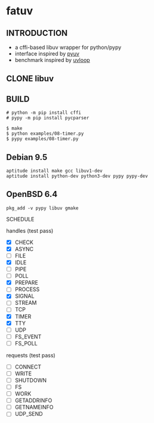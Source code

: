 # fatuv

## INTRODUCTION

* a cffi-based libuv wrapper for python/pypy
* interface inspired by [pyuv][1]
* benchmark inspired by [uvloop][2]


## CLONE libuv

## BUILD

```
# python -m pip install cffi
# pypy -m pip install pycparser

$ make
$ python examples/08-timer.py
$ pypy examples/08-timer.py
```

## Debian 9.5

```
aptitude install make gcc libuv1-dev
aptitude install python-dev python3-dev pypy pypy-dev
```

## OpenBSD 6.4

```
pkg_add -v pypy libuv gmake
```


[1]: https://github.com/saghul/pyuv/
[2]: https://github.com/MagicStack/uvloop

SCHEDULE

handles (test pass)
- [x] CHECK
- [x] ASYNC
- [ ] FILE
- [x] IDLE
- [ ] PIPE
- [ ] POLL
- [x] PREPARE
- [ ] PROCESS
- [x] SIGNAL
- [ ] STREAM
- [ ] TCP
- [x] TIMER
- [x] TTY
- [ ] UDP
- [ ] FS_EVENT
- [ ] FS_POLL

requests (test pass)
- [ ] CONNECT
- [ ] WRITE
- [ ] SHUTDOWN
- [ ] FS
- [ ] WORK
- [ ] GETADDRINFO
- [ ] GETNAMEINFO
- [ ] UDP_SEND
